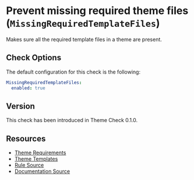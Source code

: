 # Prevent missing required theme files (`MissingRequiredTemplateFiles`)

Makes sure all the required template files in a theme are present.

## Check Options

The default configuration for this check is the following:

```yaml
MissingRequiredTemplateFiles:
  enabled: true
```

## Version

This check has been introduced in Theme Check 0.1.0.

## Resources

- [Theme Requirements](https://shopify.dev/tutorials/review-theme-store-requirements-files)
- [Theme Templates](https://shopify.dev/docs/themes/theme-templates)
- [Rule Source][codesource]
- [Documentation Source][docsource]

[codesource]: /lib/platformos_check/checks/missing_required_template_files.rb
[docsource]: /docs/checks/missing_required_template_files.md
